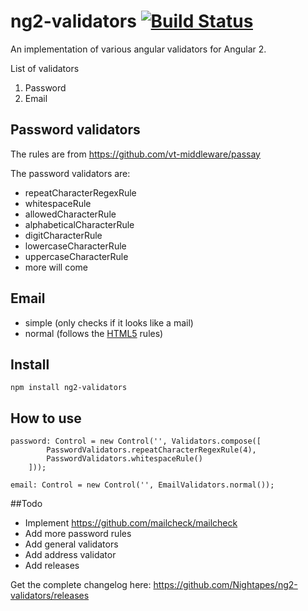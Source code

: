 # ng2-validators [![Build Status](https://travis-ci.org/Nightapes/ng2-validators.svg?branch=master)](https://travis-ci.org/Nightapes/ng2-validators.svg?branch=master) 

An implementation of various angular validators for Angular 2.

List of validators

1. Password 
1. Email 

## Password validators

The rules are from https://github.com/vt-middleware/passay

The password validators are: 

* repeatCharacterRegexRule
* whitespaceRule
* allowedCharacterRule
* alphabeticalCharacterRule
* digitCharacterRule
* lowercaseCharacterRule
* uppercaseCharacterRule
* more will come

## Email

* simple (only checks if it looks like a mail)
* normal (follows the [HTML5](https://www.w3.org/TR/html5/forms.html#valid-e-mail-address) rules)

## Install

```
npm install ng2-validators
```


## How to use

```
password: Control = new Control('', Validators.compose([
        PasswordValidators.repeatCharacterRegexRule(4),
        PasswordValidators.whitespaceRule()
    ]));
```

```
email: Control = new Control('', EmailValidators.normal());
```

##Todo

* Implement  https://github.com/mailcheck/mailcheck
* Add more password rules
* Add general validators
* Add address validator 
* Add releases

Get the complete changelog here: https://github.com/Nightapes/ng2-validators/releases

